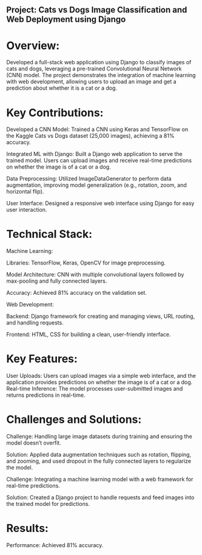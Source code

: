 ##  Project: Cats vs Dogs Image Classification and Web Deployment using Django
# Overview:
Developed a full-stack web application using Django to classify images of cats and dogs, leveraging a pre-trained Convolutional Neural Network (CNN) model. The project demonstrates the integration of machine learning with web development, allowing users to upload an image and get a prediction about whether it is a cat or a dog.

# Key Contributions:
Developed a CNN Model: Trained a CNN using Keras and TensorFlow on the Kaggle Cats vs Dogs dataset (25,000 images), achieving a 81% accuracy.

Integrated ML with Django: Built a Django web application to serve the trained model. Users can upload images and receive real-time predictions on whether the image is of a cat or a dog.

Data Preprocessing: Utilized ImageDataGenerator to perform data augmentation, improving model generalization (e.g., rotation, zoom, and horizontal flip).

User Interface: Designed a responsive web interface using Django for easy user interaction.

# Technical Stack:
Machine Learning:

Libraries: TensorFlow, Keras, OpenCV for image preprocessing.

Model Architecture: CNN with multiple convolutional layers followed by max-pooling and fully connected layers.

Accuracy: Achieved 81% accuracy on the validation set.

Web Development:

Backend: Django framework for creating and managing views, URL routing, and handling requests.

Frontend: HTML, CSS for building a clean, user-friendly interface.

# Key Features:
User Uploads: Users can upload images via a simple web interface, and the application provides predictions on whether the image is of a cat or a dog.
Real-time Inference: The model processes user-submitted images and returns predictions in real-time.

# Challenges and Solutions:
Challenge: Handling large image datasets during training and ensuring the model doesn’t overfit.

Solution: Applied data augmentation techniques such as rotation, flipping, and zooming, and used dropout in the fully connected layers to regularize the model.

Challenge: Integrating a machine learning model with a web framework for real-time predictions.

Solution: Created a Django project to handle requests and feed images into the trained model for predictions.

# Results:
Performance: Achieved 81% accuracy.
